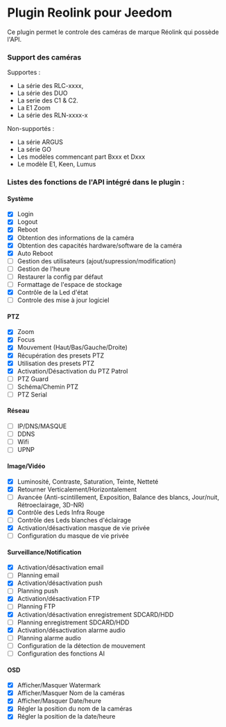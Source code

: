 # Plugin Reolink pour Jeedom

Ce plugin permet le controle des caméras de marque Réolink qui possède l'API.

### Support des caméras

Supportes :

* La série des RLC-xxxx,
* La série des DUO
* La serie des C1 & C2.
* La E1 Zoom
* La série des RLN-xxxx-x

Non-supportés :

* La série ARGUS
* La série GO
* Les modèles commencant part Bxxx et Dxxx
* Le modèle E1, Keen, Lumus

### Listes des fonctions de l'API intégré dans le plugin :

#### Système
- [x] Login
- [x] Logout
- [x] Reboot
- [x] Obtention des informations de la caméra
- [x] Obtention des capacités hardware/software de la caméra
- [x] Auto Reboot
- [ ] Gestion des utilisateurs (ajout/supression/modification)
- [ ] Gestion de l'heure
- [ ] Restaurer la config par défaut
- [ ] Formattage de l'espace de stockage
- [x] Contrôle de la Led d'état
- [ ] Controle des mise à jour logiciel

#### PTZ
- [x] Zoom
- [x] Focus
- [x] Mouvement (Haut/Bas/Gauche/Droite)
- [x] Récupération des presets PTZ
- [x] Utilisation des presets PTZ
- [x] Activation/Désactivation du PTZ Patrol
- [ ] PTZ Guard
- [ ] Schéma/Chemin PTZ
- [ ] PTZ Serial

#### Réseau
- [ ] IP/DNS/MASQUE
- [ ] DDNS
- [ ] Wifi
- [ ] UPNP

#### Image/Vidéo
- [x] Luminosité, Contraste, Saturation, Teinte, Netteté
- [x] Retourner Verticalement/Horizontalement
- [ ] Avancée (Anti-scintillement, Exposition, Balance des blancs, Jour/nuit, Rétroeclairage, 3D-NR)
- [x] Contrôle des Leds Infra Rouge
- [ ] Contrôle des Leds blanches d'éclairage
- [x] Activation/désactivation masque de vie privée
- [ ] Configuration du masque de vie privée

#### Surveillance/Notification
- [x] Activation/désactivation email
- [ ] Planning email
- [x] Activation/désactivation push
- [ ] Planning push
- [x] Activation/désactivation FTP
- [ ] Planning FTP
- [x] Activation/désactivation enregistrement SDCARD/HDD
- [ ] Planning enregistrement SDCARD/HDD
- [x] Activation/désactivation alarme audio
- [ ] Planning alarme audio
- [ ] Configuration de la détection de mouvement
- [ ] Configuration des fonctions AI

#### OSD
- [x] Afficher/Masquer Watermark
- [x] Afficher/Masquer Nom de la caméras
- [x] Afficher/Masquer Date/heure
- [x] Régler la position du nom de la caméras
- [x] Régler la position de la date/heure
